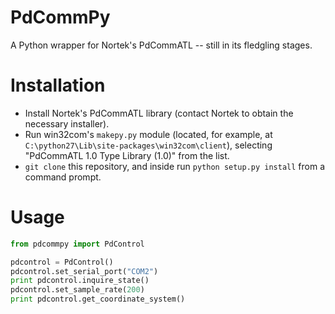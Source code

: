 PdCommPy
========

A Python wrapper for Nortek's PdCommATL -- still in its fledgling stages.


Installation
============
  * Install Nortek's PdCommATL library (contact Nortek to obtain the necessary installer).
  * Run win32com's `makepy.py` module (located, for example, at `C:\python27\Lib\site-packages\win32com\client`),
    selecting "PdCommATL 1.0 Type Library (1.0)" from the list.
  * `git clone` this repository, and inside run `python setup.py install` from a command prompt.

Usage
=====

```python
from pdcommpy import PdControl

pdcontrol = PdControl()
pdcontrol.set_serial_port("COM2")
print pdcontrol.inquire_state()
pdcontrol.set_sample_rate(200)
print pdcontrol.get_coordinate_system()
```
